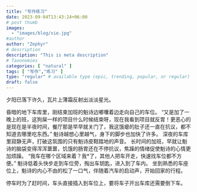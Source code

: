 ```yaml
---
title: "写作练习"
date: 2023-09-04T13:43:24+06:00
# post thumb
images:
  - "images/blog/xie.jpg"
#author
author: "Zephyr"
# description
description: "This is meta description"
# Taxonomies
categories: [ "natural" ]
tags: [ "写作","练习" ]
type: "regular" # available type (epic, trending, popular, or regular)
draft: false
---
```


夕阳已落下许久，瓦片上薄霜反射出淡淡星光。


昏暗的地下车库里，刚结束加班的魁诗边嘟囔着边走向自己的车位。
“又是加了一晚上的班，这狗屎一样的项目什么时候结束呀，现在我看到项目就反胃！更恶心的是现在是半夜时间，餐厅那是早早就关门了，我这饿瘪的肚子还一直在抗议，都不知道去哪里吃东西。”
魁诗越想心里越气，身下的脚步也加快了许多。
深夜的车库里寂静无声，打破这氛围的只有魁诗皮鞋踏地的声音。
长时间的加班，早就让魁诗的脑袋变得浑浑噩噩，饥饿的肠胃还在不停抗议，焦躁的情绪促使魁诗的心情更加烦躁。
“我车在哪个区域来着？我*了，其他人把车开走，快速找车位都不方便。”
魁诗低着头快步走到车位旁，掏出车钥匙，进入到了车内。
坐到熟悉的车座位上，魁诗的内心不由的松了一口气，伴随着汽车的启动声，开始回家的行程。

停车时为了赶时间，车头直接插入到车位上，要将车子开出车库还需要倒下车。
